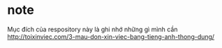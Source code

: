 # note
Mục đích của respository này là ghi nhớ những gì mình cần 
http://toixinviec.com/3-mau-don-xin-viec-bang-tieng-anh-thong-dung/
